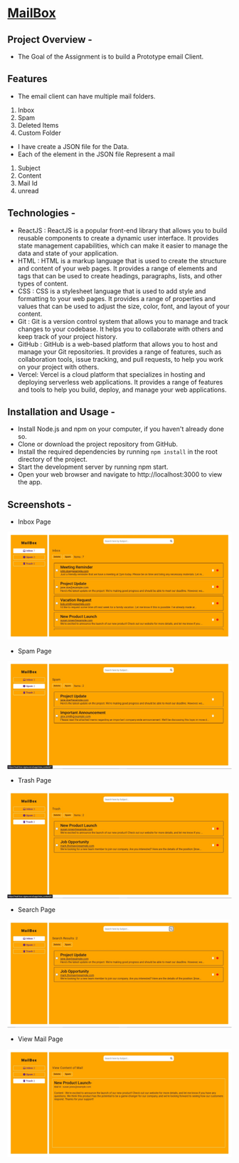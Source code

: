 # [MailBox](https://mail-box-sigma.vercel.app/)

## Project Overview -
- The Goal of the Assignment is to build a Prototype email Client.

## Features
- The email client can have multiple mail folders.
1. Inbox
2. Spam
3. Deleted Items
4. Custom Folder
- I have create a JSON file for the Data.
- Each of the element in the JSON file Represent a mail 
1. Subject
2. Content
3. Mail Id
4. unread

## Technologies -
- ReactJS : ReactJS is a popular front-end library that allows you to build reusable components to create a dynamic user interface. It provides state management   capabilities, which can make it easier to manage the data and state of your application.
- HTML : HTML is a markup language that is used to create the structure and content of your web pages. It provides a range of elements and tags that can be used to create headings, paragraphs, lists, and other types of content.
- CSS : CSS is a stylesheet language that is used to add style and formatting to your web pages. It provides a range of properties and values that can be used to adjust the size, color, font, and layout of your content.
- Git : Git is a version control system that allows you to manage and track changes to your codebase. It helps you to collaborate with others and keep track of your project history.
- GitHub : GitHub is a web-based platform that allows you to host and manage your Git repositories. It provides a range of features, such as collaboration tools, issue tracking, and pull requests, to help you work on your project with others.
- Vercel: Vercel is a cloud platform that specializes in hosting and deploying serverless web applications. It provides a range of features and tools to help you build, deploy, and manage your web applications.

## Installation and Usage -
- Install Node.js and npm on your computer, if you haven't already done so.
- Clone or download the project repository from GitHub.
- Install the required dependencies by running `npm install` in the root directory of the project.
- Start the development server by running npm start.
- Open your web browser and navigate to http://localhost:3000 to view the app.

## Screenshots -
- Inbox Page

![Inbox Page](https://raw.githubusercontent.com/Alpha-santhosh/MailBox/main/public/inbox%20page.jpg)

- Spam Page

![Spam Page](https://raw.githubusercontent.com/Alpha-santhosh/MailBox/main/public/spam%20page.jpg)

- Trash Page

![Trash Page](https://raw.githubusercontent.com/Alpha-santhosh/MailBox/main/public/trash%20page.jpg)

- Search Page

![Search Page](https://raw.githubusercontent.com/Alpha-santhosh/MailBox/main/public/searchpage.jpg)

- View Mail Page

![View Mail Page](https://raw.githubusercontent.com/Alpha-santhosh/MailBox/main/public/viewMail.jpg)

